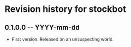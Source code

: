# Revision history for stockbot

## 0.1.0.0  -- YYYY-mm-dd

* First version. Released on an unsuspecting world.
